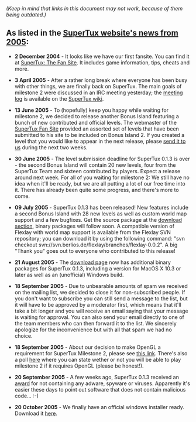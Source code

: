 *(Keep in mind that links in this document may not work, because of them being outdated.)*

## As listed in the [SuperTux website's news from 2005](https://supertux-community.github.io/supertux-website-2005-2006/news.html):

* **2 December 2004** - It looks like we have our first fansite. You can find it at [SuperTux: The Fan Site](https://web.archive.org/web/20041214101221/http://cd.bromley.ac.uk/supertux/). It includes game information, tips, cheats and more.

* **3 April 2005** - After a rather long break where everyone has been busy with other things, we are finally back on SuperTux. The main goals of milestone 2 were discussed in an IRC meeting yesterday; the [meeting log](http://supertux-community.github.io/supertux-website-2005-2006/wiki/index.php/Meeting_log_(2005-04-02)) is available on the [SuperTux wiki](http://supertux.berlios.de/wiki/).

* **13 June 2005** - To (hopefully) keep you happy while waiting for milestone 2, we decided to release another Bonus Island featuring a bunch of new contributed and official levels. The webmaster of the [SuperTux Fan Site](https://web.archive.org/web/20050619074613/http://cd.bromley.ac.uk/supertux/) provided an assorted set of levels that have been submitted to his site to be included on Bonus Island 2. If you created a level that you would like to appear in the next release, please [send it to us](mailto:supertux-devel@berlios.de) during the next two weeks.

* **30 June 2005** - The level submission deadline for SuperTux 0.1.3 is over - the second Bonus Island will contain 20 new levels, four from the SuperTux Team and sixteen contributed by players. Expect a release around next week. For all of you waiting for milestone 2: We still have no idea when it'll be ready, but we are all putting a lot of our free time into it. There has already been quite some progress, and there's more to come.

* **09 July 2005** - SuperTux 0.1.3 has been released! New features include a second Bonus Island with 28 new levels as well as custom world map support and a few bugfixes. Get the source package at the [download section](https://supertux-community.github.io/supertux-website-2005-2006/wiki/index.php/Download/Installation/), binary packages will follow soon. A compatible version of Flexlay with world map support is available from the Flexlay SVN repository; you can download it by using the following command: "svn checkout svn://svn.berlios.de/flexlay/branches/flexlay-0.0.2". A big "Thank you" goes out to everyone who contributed to this release!

* **21 August 2005** - The [download page](http://supertux.berlios.de/wiki/index.php/Download/Installation) now has additional binary packages for SuperTux 0.1.3, including a version for MacOS X 10.3 or later as well as an (unofficial) Windows build.

* **18 September 2005** - Due to unbearable amounts of spam we received on the mailing list, we decided to close it for non-subscribed people. If you don't want to subscribe you can still send a message to the list, but it will have to be approved by a moderator first, which means that it'll take a bit longer and you will receive an email saying that your message is waiting for approval. You can also send your email directly to one of the team members who can then forward it to the list. We sincerely apologize for the inconvenience but with all that spam we had no choice.

* **18 September 2005** - About our decision to make OpenGL a requirement for SuperTux Milestone 2, please see [this link](http://cd.bromley.ac.uk/supertux/forums/viewtopic.php?id=106). There's also a poll [here](http://home.arcor.de/firefrog/su1.html) where you can state wether or not you will be able to play milestone 2 if it requires OpenGL (please be honest!).

* **20 September 2005** - A few weeks ago, SuperTux 0.1.3 received an [award](http://mac.softpedia.com/progClean/SuperTux-Clean-9049.html) for not containing any adware, spyware or viruses. Apparently it's easier these days to point out software that does not contain malicious code... :-)

* **20 October 2005** - We finally have an official windows installer ready. Download it [here](http://download.berlios.de/supertux/supertux-0.1.3-setup.exe).
